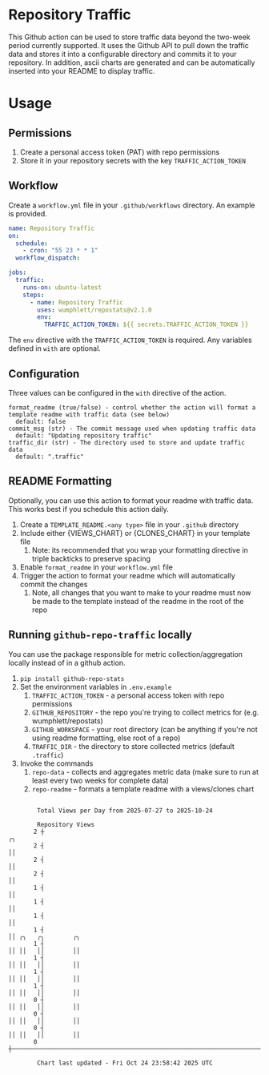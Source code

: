 # Repository Traffic

This Github action can be used to store traffic data beyond the two-week period currently supported.
It uses the Github API to pull down the traffic data and stores it into a configurable directory and commits it to your 
repository. In addition, ascii charts are generated and can be automatically inserted into your README to display traffic.

# Usage
## Permissions
1. Create a personal access token (PAT) with repo permissions
2. Store it in your repository secrets with the key `TRAFFIC_ACTION_TOKEN`

## Workflow
Create a `workflow.yml` file in your `.github/workflows` directory. An example is provided.

```yaml
name: Repository Traffic
on:
  schedule:
    - cron: "55 23 * * 1"
  workflow_dispatch:

jobs:
  traffic:
    runs-on: ubuntu-latest
    steps:
      - name: Repository Traffic
        uses: wumphlett/repostats@v2.1.0
        env:
          TRAFFIC_ACTION_TOKEN: ${{ secrets.TRAFFIC_ACTION_TOKEN }}
```
The `env` directive with the `TRAFFIC_ACTION_TOKEN` is required. Any variables defined in `with` are optional.

## Configuration
Three values can be configured in the `with` directive of the action.
```
format_readme (true/false) - control whether the action will format a template readme with traffic data (see below)
  default: false
commit_msg (str) - The commit message used when updating traffic data
  default: "Updating repository traffic"
traffic_dir (str) - The directory used to store and update traffic data
  default: ".traffic"
```

## README Formatting
Optionally, you can use this action to format your readme with traffic data. This works best if you schedule this action
daily.

1. Create a `TEMPLATE_README.<any type>` file in your `.github` directory
2. Include either {VIEWS_CHART} or {CLONES_CHART} in your template file
   1. Note: its recommended that you wrap your formatting directive in triple backticks to preserve spacing
3. Enable `format_readme` in your `workflow.yml` file
4. Trigger the action to format your readme which will automatically commit the changes
   1. Note, all changes that you want to make to your readme must now be made to the template instead of the readme in the root of the repo

## Running `github-repo-traffic` locally
You can use the package responsible for metric collection/aggregation locally instead of in a github action.

1. `pip install github-repo-stats`
2. Set the environment variables in `.env.example`
   1. `TRAFFIC_ACTION_TOKEN` - a personal access token with repo permissions
   2. `GITHUB_REPOSITORY` - the repo you're trying to collect metrics for (e.g. wumphlett/repostats)
   3. `GITHUB_WORKSPACE` - your root directory (can be anything if you're not using readme formatting, else root of a repo)
   4. `TRAFFIC_DIR` - the directory to store collected metrics (default `.traffic`)
3. Invoke the commands
   1. `repo-data` - collects and aggregates metric data (make sure to run at least every two weeks for complete data)
   2. `repo-readme` - formats a template readme with a views/clones chart

```

        Total Views per Day from 2025-07-27 to 2025-10-24

        Repository Views
       2 ┼                                                                     ╭╮
       2 ┤                                                                     ││
       2 ┤                                                                     ││
       2 ┤                                                                     ││
       1 ┤                                                                     ││
       1 ┤                                                                     ││
       1 ┤                                                                     ││
       1 ┤                                                                     ││ ╭╮   ╭╮        ╭╮
       1 ┤                                                                     ││ ││   ││        ││
       1 ┤                                                                     ││ ││   ││        ││
       1 ┤                                                                     ││ ││   ││        ││
       1 ┤                                                                     ││ ││   ││        ││
       0 ┤                                                                     ││ ││   ││        ││
       0 ┤                                                                     ││ ││   ││        ││
       0 ┤                                                                     ││ ││   ││        ││
       0 ┼─────────────────────────────────────────────────────────────────────╯╰─╯╰───╯╰────────╯╰

        Chart last updated - Fri Oct 24 23:58:42 2025 UTC
        
```
